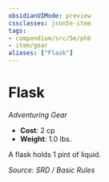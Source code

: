 ```yaml
---
obsidianUIMode: preview
cssclasses: json5e-item
tags:
- compendium/src/5e/phb
- item/gear
aliases: ["Flask"]
---
```

# Flask
*Adventuring Gear*  

- **Cost**: 2 cp
- **Weight**: 1.0 lbs.

A flask holds 1 pint of liquid.

*Source: SRD / Basic Rules*